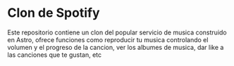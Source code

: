 # Clon de Spotify

Este repositorio contiene un clon del popular servicio de musica construido en Astro,
ofrece funciones como reproducir tu musica controlando el volumen y el progreso de
la cancion, ver los albumes de musica, dar like a las canciones que te gustan, etc
